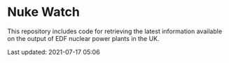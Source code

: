 # Nuke Watch

This repository includes code for retrieving the latest information available on the output of EDF nuclear power plants in the UK.

Last updated: 2021-07-17 05:06